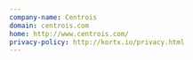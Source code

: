 ```yaml
---
company-name: Centrois
domain: centrois.com
home: http://www.centrois.com/
privacy-policy: http://kortx.io/privacy.html
---
```





